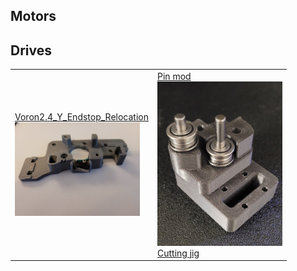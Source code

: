 ## Motors


## Drives
<table>
<tr>
<td><a href="https://github.com/VoronDesign/VoronUsers/tree/master/printer_mods/hartk1213/Voron2.4_Y_Endstop_Relocation">Voron2.4_Y_Endstop_Relocation</br>
<img src="https://github.com/VoronDesign/VoronUsers/raw/main/printer_mods/hartk1213/Voron2.4_Trident_Pins_Mod/Images/ADrive/1.png" style="width:200px;"/></a></br></td>
<td><a href="https://github.com/VoronDesign/VoronUsers/tree/master/printer_mods/hartk1213/Voron2.4_Trident_Pins_Mod">Pin mod</br>
  <img src="https://github.com/VoronDesign/VoronUsers/raw/main/printer_mods/hartk1213/Voron2.4_Trident_Pins_Mod/Images/2.jpg" style="width:200px;"/></a></br>
<a href="https://www.printables.com/fr/model/563841-voron-24-pins-mod-cutting-jig">Cutting jig</br></td>
</tr>
</table> 
